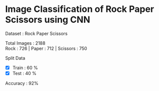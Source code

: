 # Image Classification of Rock Paper Scissors using CNN

Dataset : Rock Paper Scissors <br />

Total Images : 2188<br />
Rock : 726  |  Paper : 712  |  Scissors : 750

 Split Data
 - [x] Train       : 60 %
 - [x] Test        : 40 %

Accuracy  : 92%

